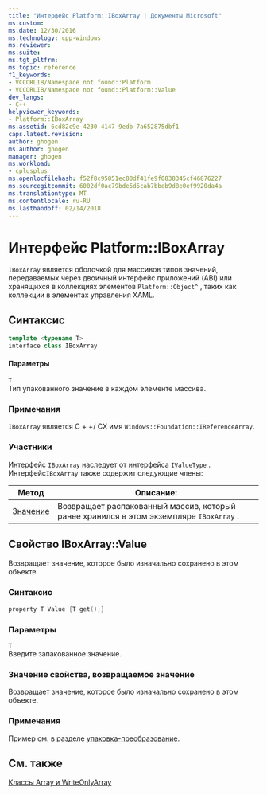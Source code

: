 ```yaml
---
title: "Интерфейс Platform::IBoxArray | Документы Microsoft"
ms.custom: 
ms.date: 12/30/2016
ms.technology: cpp-windows
ms.reviewer: 
ms.suite: 
ms.tgt_pltfrm: 
ms.topic: reference
f1_keywords:
- VCCORLIB/Namespace not found::Platform
- VCCORLIB/Namespace not found::Platform::Value
dev_langs:
- C++
helpviewer_keywords:
- Platform::IBoxArray
ms.assetid: 6cd82c9e-4230-4147-9edb-7a652875dbf1
caps.latest.revision: 
author: ghogen
ms.author: ghogen
manager: ghogen
ms.workload:
- cplusplus
ms.openlocfilehash: f52f8c95851ec80df41fe9f0838345cf46876227
ms.sourcegitcommit: 6002df0ac79bde5d5cab7bbeb9d8e0ef9920da4a
ms.translationtype: MT
ms.contentlocale: ru-RU
ms.lasthandoff: 02/14/2018
---
```

# <a name="platformiboxarray-interface"></a>Интерфейс Platform::IBoxArray
`IBoxArray` является оболочкой для массивов типов значений, передаваемых через двоичный интерфейс приложений (ABI) или хранящихся в коллекциях элементов `Platform::Object^` , таких как коллекции в элементах управления XAML.  
  
## <a name="syntax"></a>Синтаксис  
  
```cpp  
template <typename T>  
interface class IBoxArray  
```  
  
#### <a name="parameters"></a>Параметры  
 `T`  
 Тип упакованного значение в каждом элементе массива.  
  
### <a name="remarks"></a>Примечания  
 `IBoxArray` является C + +/ CX имя `Windows::Foundation::IReferenceArray`.  
  
### <a name="members"></a>Участники  
 Интерфейс `IBoxArray` наследует от интерфейса `IValueType` . Интерфейс`IBoxArray` также содержит следующие члены:  
  
|Метод|Описание:|  
|------------|-----------------|  
|[Значение](#value)|Возвращает распакованный массив, который ранее хранился в этом экземпляре `IBoxArray` .|  

## <a name="value"></a> Свойство IBoxArray::Value
Возвращает значение, которое было изначально сохранено в этом объекте.  
  
### <a name="syntax"></a>Синтаксис  
  
```cpp  
property T Value {T get();}  
```  
  
### <a name="parameters"></a>Параметры  
 `T`  
 Введите запакованное значение.  
  
### <a name="property-valuereturn-value"></a>Значение свойства, возвращаемое значение  
 Возвращает значение, которое было изначально сохранено в этом объекте.  
  
### <a name="remarks"></a>Примечания  
 Пример см. в разделе [упаковка-преобразование](../cppcx/boxing-c-cx.md).  
  
  
## <a name="see-also"></a>См. также  
 [Классы Array и WriteOnlyArray](../cppcx/array-and-writeonlyarray-c-cx.md)